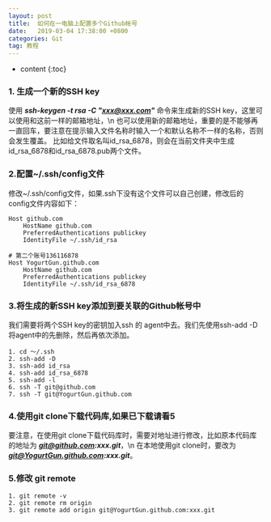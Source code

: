 ```yaml
---
layout: post
title:  如何在一电脑上配置多个Github帐号
date:   2019-03-04 17:38:00 +0800
categories: Git
tag: 教程
---
```


* content
{:toc}

### 1. 生成一个新的SSH key
使用 ***ssh-keygen -t rsa -C "xxx@xxx.com"*** 命令来生成新的SSH key，这里可以使用和这前一样的邮箱地址，\n
也可以使用新的邮箱地址，重要的是不能够再一直回车，要注意在提示输入文件名称时输入一个和默认名称不一样的名称，否则
会发生覆盖。 比如给文件取名叫id_rsa_6878，则会在当前文件夹中生成id_rsa_6878和id_rsa_6878.pub两个文件。

### 2.配置~/.ssh/config文件
修改~/.ssh/config文件，如果.ssh下没有这个文件可以自己创建，修改后的config文件内容如下：
```
Host github.com
    HostName github.com
    PreferredAuthentications publickey
    IdentityFile ~/.ssh/id_rsa

# 第二个账号136116878
Host YogurtGun.github.com
    HostName github.com
    PreferredAuthentications publickey
    IdentityFile ~/.ssh/id_rsa_6878
```
### 3.将生成的新SSH key添加到要关联的Github帐号中
我们需要将两个SSH key的密钥加入ssh 的 agent中去。我们先使用ssh-add -D将agent中的先删除，然后再依次添加。
```
1. cd ～/.ssh
2. ssh-add -D
3. ssh-add id_rsa
4. ssh-add id_rsa_6878
5. ssh-add -l
6. ssh -T git@github.com
7. ssh -T git@YogurtGun.github.com
```

### 4.使用git clone下载代码库,如果已下载请看5
要注意，在使用git clone下载代码库时，需要对地址进行修改，比如原本代码库的地址为 ***git@github.com:xxx.git***，\n
在本地使用git clone时，要改为 ***git@YogurtGun.github.com:xxx.git***。

### 5.修改 git remote
```
1. git remote -v
2. git remote rm origin
3. git remote add origin git@YogurtGun.github.com:xxx.git
```
